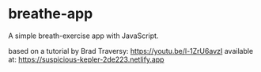 # breathe-app
A simple breath-exercise app with JavaScript.

based on a tutorial by Brad Traversy: https://youtu.be/l-1ZrU6avzI
available at: https://suspicious-kepler-2de223.netlify.app

